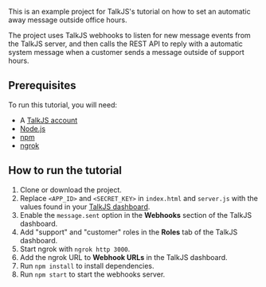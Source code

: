This is an example project for TalkJS's tutorial on how to set an automatic away message outside office hours.

The project uses TalkJS webhooks to listen for new message events from the TalkJS server, and then calls the REST API to reply with a automatic system message when a customer sends a message outside of support hours.

## Prerequisites

To run this tutorial, you will need:

- A [TalkJS account](https://talkjs.com/dashboard/login)
- [Node.js](https://nodejs.org/en)
- [npm](https://www.npmjs.com/)
- [ngrok](https://ngrok.com/)

## How to run the tutorial

1. Clone or download the project.
2. Replace `<APP_ID>` and `<SECRET_KEY>` in `index.html` and `server.js` with the values found in your [TalkJS dashboard](https://talkjs.com/dashboard/login).
3. Enable the `message.sent` option in the **Webhooks** section of the TalkJS dashboard.
4. Add "support" and "customer" roles in the **Roles** tab of the TalkJS dashboard.
5. Start ngrok with `ngrok http 3000`.
6. Add the ngrok URL to **Webhook URLs** in the TalkJS dashboard.
7. Run `npm install` to install dependencies.
8. Run `npm start` to start the webhooks server.
